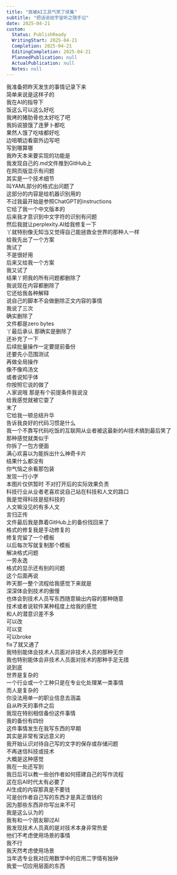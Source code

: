 ```yaml
---      
title: "我被AI工具气笑了续集"      
subtitle: "把话说给宇宙听之随手记"      
date: 2025-04-21      
custom:      
  Status: PublishReady      
  WritingStart: 2025-04-21      
  Completion: 2025-04-21      
  EditingCompletion: 2025-04-21      
  PlannedPublication: null      
  ActualPublication: null      
  Notes: null      
---          
```

我准备把昨天发生的事情记录下来        
简单来说是这样子的        
我在AI的指导下          
饭这么可以这么好吃        
我烤的猪肋骨也太好吃了吧        
我妈说狼饿了连萝卜都吃        
果然人饿了吃啥都好吃        
边咀嚼边看窗外边写吧        
写到哪算哪          
我昨天本来要实现的功能是        
我发现自己的.md文件推到GitHub上        
在网页版显示有问题        
其实是一个技术细节        
叫YAML部分的格式出问题了        
这部分的内容是给机器识别用的        
不过我最开始是参照ChatGPT的instructions        
它给了我一个中文版本的        
后来我才意识到中文字符的识别有问题          
然后我就让perplexity.AI给我修复一下        
丫就特别像无知当又觉得自己能拯救全世界的那种人一样        
给我先出了一个方案        
我试了        
不是很好用        
后来又给我一个方案        
我又试了        
结果丫把我的所有问题都删除了        
我说现在内容都删除了        
它还给我各种解释        
说自己的脚本不会做删除正文内容的事情        
我说了三次        
确实删除了        
文件都是zero bytes        
丫最后承认 那确实是删除了        
还补充了一下        
后续批量操作一定要提前备份        
还要先小范围测试        
再做全局操作          
像不像鸡汤文        
或者说知乎体        
你按照它说的做了        
人家说哦 那是有个前提条件我说没        
给我感觉就被它耍了        
末了        
它给我一顿总结升华        
告诉我良好的代码习惯是什么          
我一个不靠写代码吃饭的互联网从业者被这最新的AI技术搞到最后笑了          
那种感觉就类似于        
你拆了一包方便面        
满心欢喜以为能拆出什么神奇卡片        
结果什么都没有        
你气恼之余看那包装        
发现一行小字        
本图片仅供暂时 不对打开后的实际效果负责          
科技行业从业者老喜欢说自己站在科技和人文的路口        
我是觉得科技是挺科技的        
人文嘛没见的有多人文          
言归正传        
文件最后我是靠着GitHub上的备份找回来了        
格式的修复我是手动修复的        
修复完留了一个模板        
以后每次写就复制那个模板        
解决格式问题        
一劳永逸          
格式的显示还有别的问题        
这个后面再说          
昨天那一整个流程给我感觉下来就是        
深深体会到技术的傲慢        
也体会到技术人员写东西随意输出内容的那种随意          
技术或者说软件某种程度上给我的感觉        
和人的潜意识差不多        
可以改        
可以变        
可以broke        
fix了就又通了          
我特别能体会技术人员面对非技术人员的那种无奈        
我也特别能体会非技术人员面对技术的那种手足无措        
说到底        
世界是复杂的        
一个行业或一个工种只是在专业化处理某一类事情        
而人是复杂的        
你没法用单一的职业信息去涵盖          
自从昨天的事件之后        
我现在特别相信备份这件事情        
我的备份有四份          
这件事情发生在我写东西的早期        
其实是非常有深远意义的        
我开始认识对待自己写的文字的保存或存储问题        
不再迷信科技或技术          
大概是这种感觉          
我在一处还写到        
我日后可以教一些创作者如何搭建自己的写作流程        
这在后AI时代太有必要了        
AI生成的内容那真是不要钱        
可是创作者自己写的东西才是真正值钱的        
因为那些东西非你写出来不可        
我是这么认为的          
我有和一个朋友聊过AI        
我发现技术人员真的是对技术本身非常热爱        
他们不考虑使用场景的事情        
我不行        
我天然考虑使用场景        
当年选专业我对应用数学中的应用二字情有独钟        
我爱一切应用层面的东西          
      